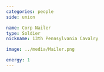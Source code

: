 ```yaml
---
categories: people
side: union

name: Corp Nailer
type: Soldier
nickname: 13th Pennsylvania Cavalry

image: ../media/Mailer.png

energy: 1
---
```

